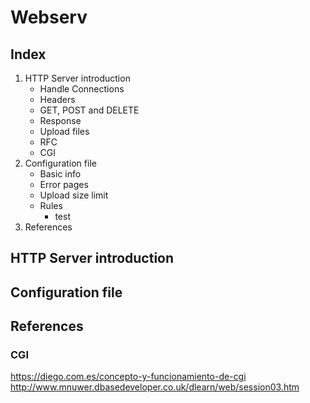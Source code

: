 # Webserv

## Index

1. HTTP Server introduction
	- Handle Connections
	- Headers
	- GET, POST and DELETE
	- Response
	- Upload files
	- RFC
	- CGI
2. Configuration file
	- Basic info
	- Error pages
	- Upload size limit
	- Rules
		- test
3. References

## HTTP Server introduction

## Configuration file

## References

### CGI

https://diego.com.es/concepto-y-funcionamiento-de-cgi
http://www.mnuwer.dbasedeveloper.co.uk/dlearn/web/session03.htm
